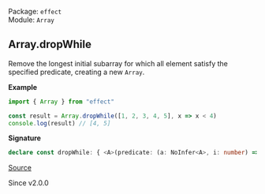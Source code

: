 Package: `effect`<br />
Module: `Array`<br />

## Array.dropWhile

Remove the longest initial subarray for which all element satisfy the specified predicate, creating a new `Array`.

**Example**

```ts
import { Array } from "effect"

const result = Array.dropWhile([1, 2, 3, 4, 5], x => x < 4)
console.log(result) // [4, 5]
```

**Signature**

```ts
declare const dropWhile: { <A>(predicate: (a: NoInfer<A>, i: number) => boolean): (self: Iterable<A>) => Array<A>; <A>(self: Iterable<A>, predicate: (a: A, i: number) => boolean): Array<A>; }
```

[Source](https://github.com/Effect-TS/effect/tree/main/packages/effect/src/Array.ts#L974)

Since v2.0.0